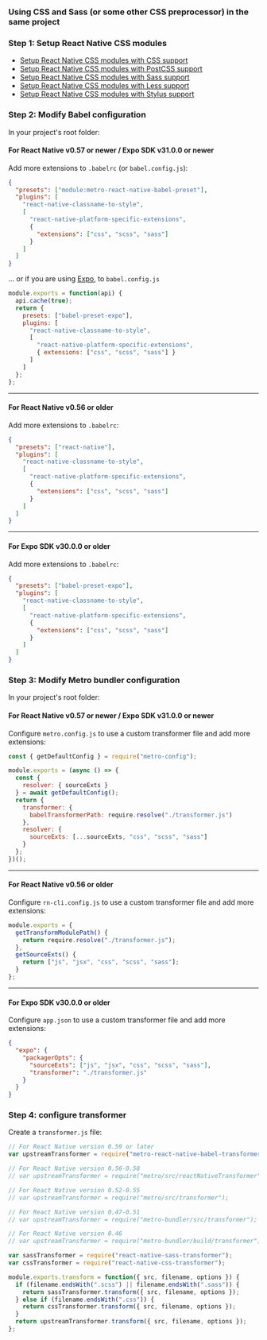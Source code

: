 ### Using CSS and Sass (or some other CSS preprocessor) in the same project

### Step 1: Setup React Native CSS modules

- [Setup React Native CSS modules with CSS support](setup-css.md)
- [Setup React Native CSS modules with PostCSS support](setup-postcss.md)
- [Setup React Native CSS modules with Sass support](setup-sass.md)
- [Setup React Native CSS modules with Less support](setup-less.md)
- [Setup React Native CSS modules with Stylus support](setup-stylus.md)

### Step 2: Modify Babel configuration

In your project's root folder:

#### For React Native v0.57 or newer / Expo SDK v31.0.0 or newer

Add more extensions to `.babelrc` (or `babel.config.js`):

```json
{
  "presets": ["module:metro-react-native-babel-preset"],
  "plugins": [
    "react-native-classname-to-style",
    [
      "react-native-platform-specific-extensions",
      {
        "extensions": ["css", "scss", "sass"]
      }
    ]
  ]
}
```

... or if you are using [Expo](https://expo.io/), to `babel.config.js`

```js
module.exports = function(api) {
  api.cache(true);
  return {
    presets: ["babel-preset-expo"],
    plugins: [
      "react-native-classname-to-style",
      [
        "react-native-platform-specific-extensions",
        { extensions: ["css", "scss", "sass"] }
      ]
    ]
  };
};
```

---

#### For React Native v0.56 or older

Add more extensions to `.babelrc`:

```json
{
  "presets": ["react-native"],
  "plugins": [
    "react-native-classname-to-style",
    [
      "react-native-platform-specific-extensions",
      {
        "extensions": ["css", "scss", "sass"]
      }
    ]
  ]
}
```

---

#### For Expo SDK v30.0.0 or older

Add more extensions to `.babelrc`:

```json
{
  "presets": ["babel-preset-expo"],
  "plugins": [
    "react-native-classname-to-style",
    [
      "react-native-platform-specific-extensions",
      {
        "extensions": ["css", "scss", "sass"]
      }
    ]
  ]
}
```

### Step 3: Modify Metro bundler configuration

In your project's root folder:

#### For React Native v0.57 or newer / Expo SDK v31.0.0 or newer

Configure `metro.config.js` to use a custom transformer file and add more extensions:

```js
const { getDefaultConfig } = require("metro-config");

module.exports = (async () => {
  const {
    resolver: { sourceExts }
  } = await getDefaultConfig();
  return {
    transformer: {
      babelTransformerPath: require.resolve("./transformer.js")
    },
    resolver: {
      sourceExts: [...sourceExts, "css", "scss", "sass"]
    }
  };
})();
```

---

#### For React Native v0.56 or older

Configure `rn-cli.config.js` to use a custom transformer file and add more extensions:

```js
module.exports = {
  getTransformModulePath() {
    return require.resolve("./transformer.js");
  },
  getSourceExts() {
    return ["js", "jsx", "css", "scss", "sass"];
  }
};
```

---

#### For Expo SDK v30.0.0 or older

Configure `app.json` to use a custom transformer file and add more extensions:

```json
{
  "expo": {
    "packagerOpts": {
      "sourceExts": ["js", "jsx", "css", "scss", "sass"],
      "transformer": "./transformer.js"
    }
  }
}
```

### Step 4: configure transformer

Create a `transformer.js` file:

```js
// For React Native version 0.59 or later
var upstreamTransformer = require("metro-react-native-babel-transformer");

// For React Native version 0.56-0.58
// var upstreamTransformer = require("metro/src/reactNativeTransformer");

// For React Native version 0.52-0.55
// var upstreamTransformer = require("metro/src/transformer");

// For React Native version 0.47-0.51
// var upstreamTransformer = require("metro-bundler/src/transformer");

// For React Native version 0.46
// var upstreamTransformer = require("metro-bundler/build/transformer");

var sassTransformer = require("react-native-sass-transformer");
var cssTransformer = require("react-native-css-transformer");

module.exports.transform = function({ src, filename, options }) {
  if (filename.endsWith(".scss") || filename.endsWith(".sass")) {
    return sassTransformer.transform({ src, filename, options });
  } else if (filename.endsWith(".css")) {
    return cssTransformer.transform({ src, filename, options });
  }
  return upstreamTransformer.transform({ src, filename, options });
};
```

